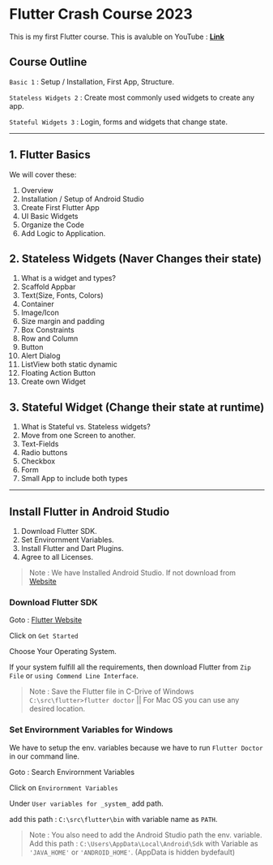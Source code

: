 # **Flutter Crash Course 2023**

This is my first Flutter course. This is avaluble on YouTube : **[Link](https://www.youtube.com/playlist?list=PL5jb9EteFAODi35jPznP37hnR2sTHOOTU)**

## **Course Outline**

`Basic 1` : Setup / Installation, First App, Structure.

`Stateless Widgets 2` : Create most commonly used widgets to create any app.

`Stateful Widgets 3` : Login, forms and widgets that change state.

---

## 1. **Flutter Basics**

We will cover these:

1. Overview
2. Installation / Setup of Android Studio
3. Create First Flutter App
4. UI Basic Widgets
5. Organize the Code
6. Add Logic to Application.

## 2. **Stateless Widgets** (Naver Changes their state)

1. What is a widget and types?
2. Scaffold Appbar
3. Text(Size, Fonts, Colors)
4. Container
5. Image/Icon
6. Size margin and padding
7. Box Constraints
8. Row and Column
9. Button
10. Alert Dialog
11. ListView both static dynamic
12. Floating Action Button
13. Create own Widget

## 3. **Stateful Widget** (Change their state at runtime)

1. What is Stateful vs. Stateless widgets?
2. Move from one Screen to another.
3. Text-Fields
4. Radio buttons
5. Checkbox
6. Form
7. Small App to include both types

---

## **Install Flutter in Android Studio**

1. Download Flutter SDK.
2. Set Envirornment Variables.
3. Install Flutter and Dart Plugins.
4. Agree to all Licenses.

> Note : We have Installed Android Studio. If not download from [Website](https://developer.android.com/studio)

### **Download Flutter SDK**

Goto : [Flutter Website](https://flutter.dev/)

Click on `Get Started`

Choose Your Operating System.

If your system fulfill all the requirements, then download Flutter from `Zip File` or `using Commend Line Interface`.

> Note : Save the Flutter file in C-Drive of Windows `C:\src\flutter>flutter doctor` || For Mac OS you can use any desired location.

### **Set Envirornment Variables for Windows**

We have to setup the env. variables because we have to run `Flutter Doctor` in our command line.

Goto : Search Envirornment Variables

Click on `Envirornment Variables`

Under `User variables for _system_` add path.

add this path : `C:\src\flutter\bin` with variable name as `PATH`.

>Note : You also need to add the Android Studio path the env. variable. Add this path : `C:\Users\AppData\Local\Android\Sdk` with Variable as `'JAVA_HOME'` or `'ANDROID_HOME'`. (AppData is hidden bydefault)

